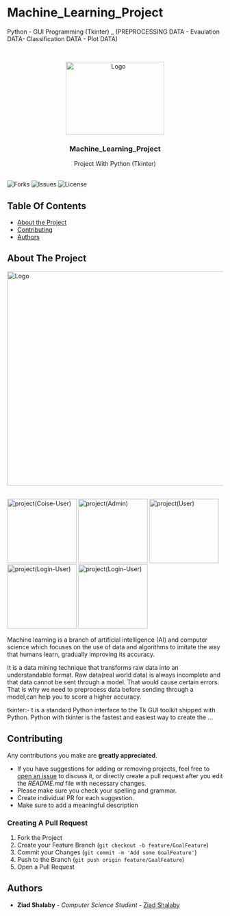 # Machine_Learning_Project
Python - GUI Programming (Tkinter) _ (PREPROCESSING DATA - Evaulation DATA- Classification DATA - Plot DATA) 



<br/>
<p align="center">
  <a href="https://github.com/ZeadShalaby/Machine_Learning_Project">
    <img src="https://i.imgur.com/7tbiQ0L.png" alt="Logo" width="230" height="170">
  </a>

<h3 align="center">Machine_Learning_Project</h3>
  <p align="center">
    Project With Python (Tkinter) 
    <br/>
    <br/>
  </p>


![Forks](https://img.shields.io/github/forks/ZeadShalaby/Machine_Learning_Project?style=social) ![Issues](https://img.shields.io/github/issues/ZeadShalaby/Machine_Learning_Project) ![License](https://img.shields.io/github/license/ZeadShalaby/Machine_Learning_Project)

## Table Of Contents

* [About the Project](#about-the-project)
* [Contributing](#contributing)
* [Authors](#authors)

## About The Project


 <img src="https://i.imgur.com/5zNIZ9C.png" alt="Logo" width="900" height="500">
 <br/>
 <br/>

<p >
 <img src="https://i.imgur.com/unJSmVh.png" alt="project(Coise-User)" width="162" height="150">
 <img src="https://i.imgur.com/lVoSGB0.png" alt="project(Admin)" width="162" height="150">
 <img src="https://i.imgur.com/FuZ1Jvv.png" alt="project(User)" width="162" height="150">
 <img src="https://i.imgur.com/QHh8zWS.png" alt="project(Login-User)" width="162" height="150">
 <img src="https://i.imgur.com/8wzOkdi.png" alt="project(Login-User)" width="162" height="150">

</p>

Machine learning is a branch of artificial intelligence (AI) and computer science which focuses on the use of data and algorithms to imitate the way that humans learn, gradually improving its accuracy.

It is a data mining technique that transforms raw data into an understandable format. Raw data(real world data) is always incomplete and that data cannot be sent through a model. That would cause certain errors. That is why we need to preprocess data before sending through a model,can help you to score a higher accuracy.

tkinter:- t is a standard Python interface to the Tk GUI toolkit shipped with Python. Python with tkinter is the fastest and easiest way to create the ...



## Contributing

Any contributions you make are **greatly appreciated**.

* If you have suggestions for adding or removing projects, feel free
  to [open an issue](https://github.com/ZeadShalaby/Machine_Learning_Project/issues/new) to discuss it, or directly
  create a pull request after you edit the *README.md* file with necessary changes.
* Please make sure you check your spelling and grammar.
* Create individual PR for each suggestion.
* Make sure to add a meaningful description

### Creating A Pull Request

1. Fork the Project
2. Create your Feature Branch (`git checkout -b feature/GoalFeature`)
3. Commit your Changes (`git commit -m 'Add some GoalFeature'`)
4. Push to the Branch (`git push origin feature/GoalFeature`)
5. Open a Pull Request

## Authors

* **Ziad Shalaby** - *Computer Science Student* - [Ziad Shalaby](https://github.com/ZeadShalaby)


